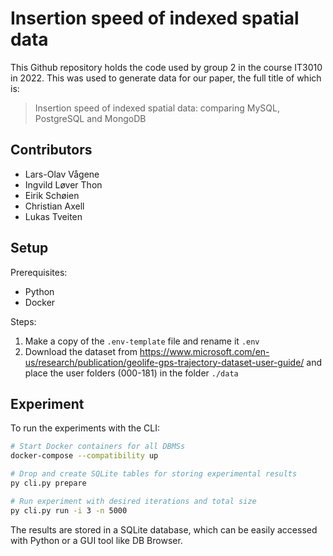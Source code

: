 # Insertion speed of indexed spatial data

This Github repository holds the code used by group 2 in the course IT3010 in 2022.
This was used to generate data for our paper, the full title of which is:

> Insertion speed of indexed spatial data: comparing MySQL, PostgreSQL and MongoDB

## Contributors

- Lars-Olav Vågene
- Ingvild Løver Thon
- Eirik Schøien
- Christian Axell
- Lukas Tveiten

## Setup

Prerequisites:

- Python
- Docker

Steps:

1. Make a copy of the `.env-template` file and rename it `.env`
2. Download the dataset from https://www.microsoft.com/en-us/research/publication/geolife-gps-trajectory-dataset-user-guide/ and place the user folders (000-181) in the folder `./data`

## Experiment

To run the experiments with the CLI:

```bash
# Start Docker containers for all DBMSs
docker-compose --compatibility up

# Drop and create SQLite tables for storing experimental results
py cli.py prepare

# Run experiment with desired iterations and total size
py cli.py run -i 3 -n 5000
```

The results are stored in a SQLite database, which can be easily accessed
with Python or a GUI tool like DB Browser.
